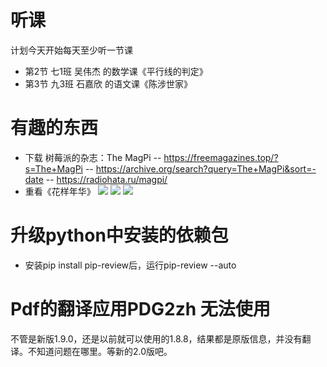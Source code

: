 # 听课
计划今天开始每天至少听一节课
- 第2节 七1班 吴伟杰 的数学课《平行线的判定》
- 第3节 九3班 石嘉欣 的语文课《陈涉世家》

# 有趣的东西
- 下载 树莓派的杂志：The MagPi
  -- https://freemagazines.top/?s=The+MagPi
  -- https://archive.org/search?query=The+MagPi&sort=-date
  -- https://radiohata.ru/magpi/
- 重看《花样年华》
![](https://cdn.jsdelivr.net/gh/midpoint/note-gen-image-sync@main/958f7049-f7f0-478a-a68c-b55570ab8a4f.png)
![](https://cdn.jsdelivr.net/gh/midpoint/note-gen-image-sync@main/7c94da13-a1b6-458f-b7b8-de5fece60f06.png)
![](https://cdn.jsdelivr.net/gh/midpoint/note-gen-image-sync@main/ebc27b55-f4b9-440d-834c-690d6b0312f9.png)


# 升级python中安装的依赖包
- 安装pip install pip-review后，运行pip-review --auto

# Pdf的翻译应用PDG2zh 无法使用
不管是新版1.9.0，还是以前就可以使用的1.8.8，结果都是原版信息，并没有翻译。不知道问题在哪里。等新的2.0版吧。

